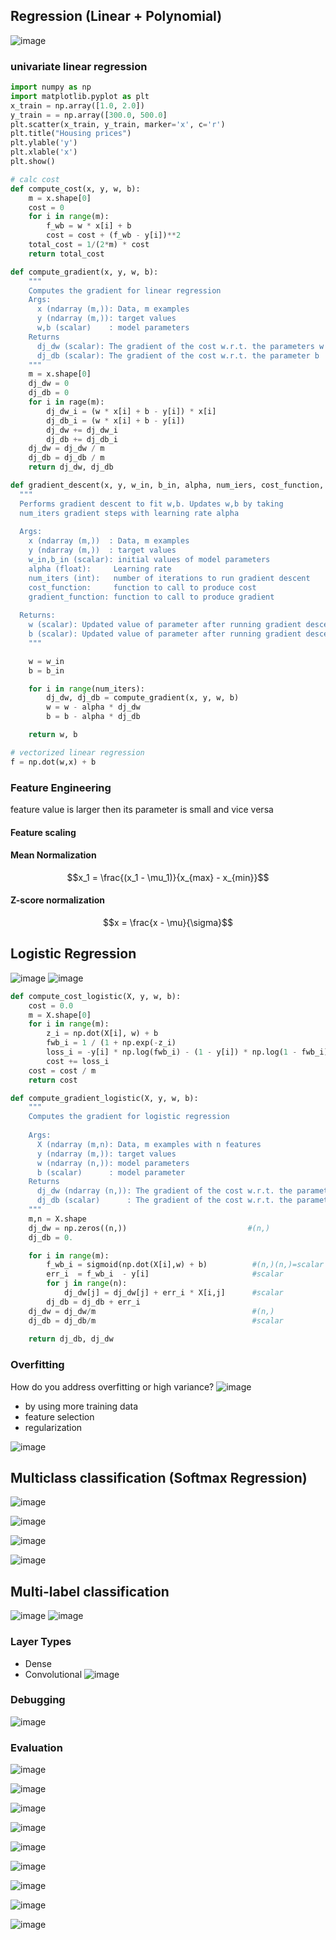 ## Regression (Linear + Polynomial) 
![image](https://github.com/user-attachments/assets/587e5d4b-31c8-4d14-b57a-ad57611c5373)

### univariate linear regression

```python
import numpy as np
import matplotlib.pyplot as plt
x_train = np.array([1.0, 2.0])
y_train = = np.array([300.0, 500.0]
plt.scatter(x_train, y_train, marker='x', c='r')
plt.title("Housing prices")
plt.ylable('y')
plt.xlable('x')
plt.show()

# calc cost
def compute_cost(x, y, w, b):
    m = x.shape[0]
    cost = 0
    for i in range(m):
        f_wb = w * x[i] + b
        cost = cost + (f_wb - y[i])**2
    total_cost = 1/(2*m) * cost
    return total_cost

def compute_gradient(x, y, w, b):
    """
    Computes the gradient for linear regression 
    Args:
      x (ndarray (m,)): Data, m examples 
      y (ndarray (m,)): target values
      w,b (scalar)    : model parameters  
    Returns
      dj_dw (scalar): The gradient of the cost w.r.t. the parameters w
      dj_db (scalar): The gradient of the cost w.r.t. the parameter b     
    """
    m = x.shape[0]
    dj_dw = 0
    dj_db = 0
    for i in rage(m):
        dj_dw_i = (w * x[i] + b - y[i]) * x[i]
        dj_db_i = (w * x[i] + b - y[i])
        dj_dw += dj_dw_i
        dj_db += dj_db_i
    dj_dw = dj_dw / m
    dj_db = dj_db / m
    return dj_dw, dj_db

def gradient_descent(x, y, w_in, b_in, alpha, num_iers, cost_function, gradient_function):
  """
  Performs gradient descent to fit w,b. Updates w,b by taking 
  num_iters gradient steps with learning rate alpha
  
  Args:
    x (ndarray (m,))  : Data, m examples 
    y (ndarray (m,))  : target values
    w_in,b_in (scalar): initial values of model parameters  
    alpha (float):     Learning rate
    num_iters (int):   number of iterations to run gradient descent
    cost_function:     function to call to produce cost
    gradient_function: function to call to produce gradient
    
  Returns:
    w (scalar): Updated value of parameter after running gradient descent
    b (scalar): Updated value of parameter after running gradient descent
    """

    w = w_in
    b = b_in

    for i in range(num_iters):
        dj_dw, dj_db = compute_gradient(x, y, w, b)
        w = w - alpha * dj_dw
        b = b - alpha * dj_db

    return w, b

# vectorized linear regression
f = np.dot(w,x) + b 
```
### Feature Engineering

feature value is larger then its parameter is small and vice versa

#### Feature scaling
#### Mean Normalization
```math
x_1 = \frac{(x_1 - \mu_1)}{x_{max} - x_{min}}
```
#### Z-score normalization
$$x = \frac{x - \mu}{\sigma}$$

## Logistic Regression

![image](https://github.com/user-attachments/assets/d51ff2f6-82f5-49c3-8dbd-1bc009e7b953)
![image](https://github.com/user-attachments/assets/c3a3ab9d-4122-4524-920f-5639f21af335)

```python
def compute_cost_logistic(X, y, w, b):
    cost = 0.0
    m = X.shape[0]
    for i in range(m):
        z_i = np.dot(X[i], w) + b
        fwb_i = 1 / (1 + np.exp(-z_i)
        loss_i = -y[i] * np.log(fwb_i) - (1 - y[i]) * np.log(1 - fwb_i)
        cost += loss_i
    cost = cost / m
    return cost

def compute_gradient_logistic(X, y, w, b): 
    """
    Computes the gradient for logistic regression 
 
    Args:
      X (ndarray (m,n): Data, m examples with n features
      y (ndarray (m,)): target values
      w (ndarray (n,)): model parameters  
      b (scalar)      : model parameter
    Returns
      dj_dw (ndarray (n,)): The gradient of the cost w.r.t. the parameters w. 
      dj_db (scalar)      : The gradient of the cost w.r.t. the parameter b. 
    """
    m,n = X.shape
    dj_dw = np.zeros((n,))                           #(n,)
    dj_db = 0.

    for i in range(m):
        f_wb_i = sigmoid(np.dot(X[i],w) + b)          #(n,)(n,)=scalar
        err_i  = f_wb_i  - y[i]                       #scalar
        for j in range(n):
            dj_dw[j] = dj_dw[j] + err_i * X[i,j]      #scalar
        dj_db = dj_db + err_i
    dj_dw = dj_dw/m                                   #(n,)
    dj_db = dj_db/m                                   #scalar
        
    return dj_db, dj_dw  
```

### Overfitting

How do you address overfitting or high variance?
![image](https://github.com/user-attachments/assets/bbef9c36-4fc9-4f16-95ed-52580fe5117c)

- by using more training data
- feature selection
- regularization

![image](https://github.com/user-attachments/assets/7804aacb-0bb9-411f-9d15-dfc017e2c8be)

## Multiclass  classification (Softmax Regression)
![image](https://github.com/user-attachments/assets/36cebb2a-6f4d-4295-abbf-40a7eea36d7f)


![image](https://github.com/user-attachments/assets/ff25da0e-9d81-4e9e-aa54-71f5815bafbb)


![image](https://github.com/user-attachments/assets/6613bf2a-c461-4237-8cf5-154dc105f420)

![image](https://github.com/user-attachments/assets/8f3e0f12-1e06-4417-9d20-5c655ed6fe2f)

## Multi-label classification
![image](https://github.com/user-attachments/assets/8e4b8fe1-f73c-4514-88cd-addd4f4ecc98)
![image](https://github.com/user-attachments/assets/f0e199f7-2f36-4b5e-8193-ba886dc95cb6)

### Layer Types

- Dense
- Convolutional
![image](https://github.com/user-attachments/assets/d3b1b10c-a320-4e53-92c1-0e68b8b9c7f6)

### Debugging

![image](https://github.com/user-attachments/assets/ca6c2f09-6b19-4e55-9452-eb933ce69742)


### Evaluation

![image](https://github.com/user-attachments/assets/6e949c08-73c3-4e32-ab92-060b9d46c88d)

![image](https://github.com/user-attachments/assets/9447ed19-b4ea-4645-bf2e-73e01be92b40)

![image](https://github.com/user-attachments/assets/e3119ac2-b657-4180-9d23-1b1356661aea)

![image](https://github.com/user-attachments/assets/6b88a501-804a-493e-bb9f-77cd571d1ba6)

![image](https://github.com/user-attachments/assets/6258f793-b0c8-4e91-b57d-c033c4806849)

![image](https://github.com/user-attachments/assets/161dab94-e09f-4d41-aaeb-facd2845c952)

![image](https://github.com/user-attachments/assets/39bb3785-dd89-4b26-8045-2bc284cd9cc0)

![image](https://github.com/user-attachments/assets/e7d89f81-1a22-475b-b096-220f54172bd6)

![image](https://github.com/user-attachments/assets/94567e05-9935-4fb0-a8e3-fabfb0fc41c1)


